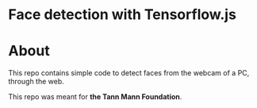 <h1>Face detection with Tensorflow.js</h1>

<h1>About</h1>
This repo contains simple code to detect faces from the webcam of a PC, through the web.

This repo was meant for <b>the Tann Mann Foundation</b>.